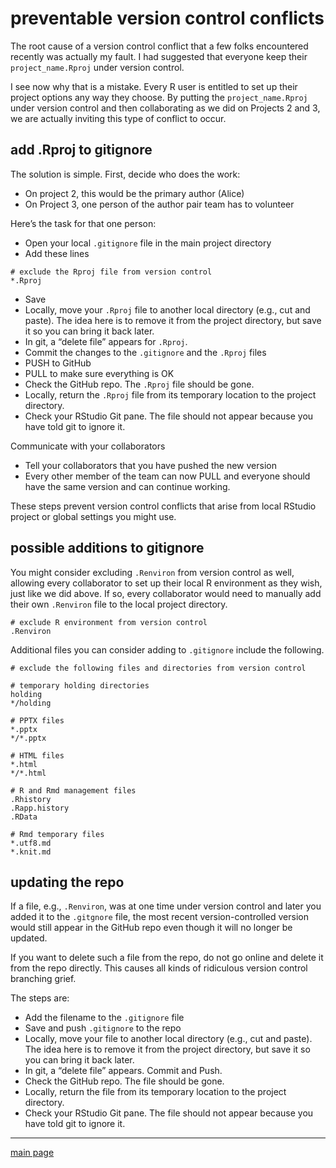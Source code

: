 
# preventable version control conflicts

The root cause of a version control conflict that a few folks
encountered recently was actually my fault. I had suggested that
everyone keep their `project_name.Rproj` under version control.

I see now why that is a mistake. Every R user is entitled to set up
their project options any way they choose. By putting the
`project_name.Rproj` under version control and then collaborating as we
did on Projects 2 and 3, we are actually inviting this type of conflict
to occur.

## add .Rproj to gitignore

The solution is simple. First, decide who does the work:

  - On project 2, this would be the primary author (Alice)
  - On Project 3, one person of the author pair team has to volunteer

Here’s the task for that one person:

  - Open your local `.gitignore` file in the main project directory
  - Add these lines

<!-- end list -->

    # exclude the Rproj file from version control  
    *.Rproj

  - Save
  - Locally, move your `.Rproj` file to another local directory (e.g.,
    cut and paste). The idea here is to remove it from the project
    directory, but save it so you can bring it back later.
  - In git, a “delete file” appears for `.Rproj`.
  - Commit the changes to the `.gitignore` and the `.Rproj` files
  - PUSH to GitHub
  - PULL to make sure everything is OK
  - Check the GitHub repo. The `.Rproj` file should be gone.
  - Locally, return the `.Rproj` file from its temporary location to the
    project directory.
  - Check your RStudio Git pane. The file should not appear because you
    have told git to ignore it.

Communicate with your collaborators

  - Tell your collaborators that you have pushed the new version
  - Every other member of the team can now PULL and everyone should have
    the same version and can continue working.

These steps prevent version control conflicts that arise from local
RStudio project or global settings you might use.

## possible additions to gitignore

You might consider excluding `.Renviron` from version control as well,
allowing every collaborator to set up their local R environment as they
wish, just like we did above. If so, every collaborator would need to
manually add their own `.Renviron` file to the local project directory.

    # exclude R environment from version control 
    .Renviron 

Additional files you can consider adding to `.gitignore` include the
following.

    # exclude the following files and directories from version control
    
    # temporary holding directories 
    holding
    */holding
    
    # PPTX files 
    *.pptx
    */*.pptx
    
    # HTML files 
    *.html
    */*.html
    
    # R and Rmd management files 
    .Rhistory
    .Rapp.history
    .RData
    
    # Rmd temporary files 
    *.utf8.md
    *.knit.md

## updating the repo

If a file, e.g., `.Renviron`, was at one time under version control and
later you added it to the `.gitgnore` file, the most recent
version-controlled version would still appear in the GitHub repo even
though it will no longer be updated.

If you want to delete such a file from the repo, do not go online and
delete it from the repo directly. This causes all kinds of ridiculous
version control branching grief.

The steps are:

  - Add the filename to the `.gitignore` file
  - Save and push `.gitignore` to the repo
  - Locally, move your file to another local directory (e.g., cut and
    paste). The idea here is to remove it from the project directory,
    but save it so you can bring it back later.
  - In git, a “delete file” appears. Commit and Push.
  - Check the GitHub repo. The file should be gone.
  - Locally, return the file from its temporary location to the project
    directory.
  - Check your RStudio Git pane. The file should not appear because you
    have told git to ignore it.

-----

[main page](../README.md)
